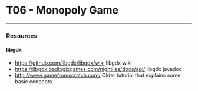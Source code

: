 # T06 - Monopoly Game
---
### Resources
#### libgdx
* https://github.com/libgdx/libgdx/wiki libgdx wiki
* https://libgdx.badlogicgames.com/nightlies/docs/api/ libgdx javadoc
* http://www.gamefromscratch.com/ Older tutorial that explains some basic concepts

